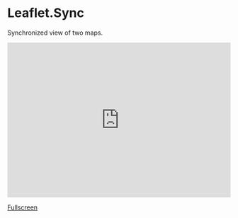 Leaflet.Sync
============

Synchronized view of two maps.

<iframe frameborder="0" height="350" src="http://thematicmapping.org/playground/leaflet/Leaflet.Sync/example.html" width="100%"></iframe>

<a href="http://thematicmapping.org/playground/leaflet/Leaflet.Sync/example.html">Fullscreen</a>
